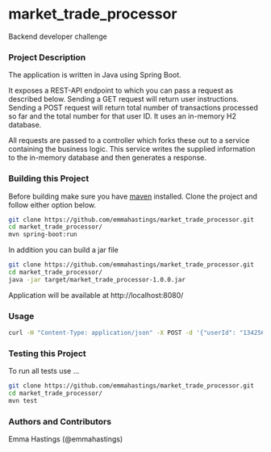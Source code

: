 # market_trade_processor
Backend developer challenge

### Project Description

The application is written in Java using Spring Boot.

It exposes a REST-API endpoint to which you can pass a request as described below. Sending a GET request will return user instructions. Sending a POST request will return total number of transactions processed so far and the total number for that user ID. It uses an in-memory H2 database.

All requests are passed to a controller which forks these out to a service containing the business logic. This service writes the supplied information to the in-memory database and then generates a response.



### Building this Project

Before building make sure you have [maven](http://maven.apache.org) installed. Clone the project and follow either option below.

```bash
git clone https://github.com/emmahastings/market_trade_processor.git
cd market_trade_processor/
mvn spring-boot:run
```

In addition you can build a jar file

```bash
git clone https://github.com/emmahastings/market_trade_processor.git
cd market_trade_processor/
java -jar target/market_trade_processor-1.0.0.jar
```
Application will be available at http://localhost:8080/

### Usage

```bash
curl -H "Content-Type: application/json" -X POST -d '{"userId": "134256", "currencyFrom": "EUR", "currencyTo": "GBP","amountSell": 1000, "amountBuy":747.10, "rate": 0.7471, "timePlaced" : "24-JAN-18 10:27:44", "originatingCountry" : "FR"}' localhost:8080
```
### Testing this Project

To run all tests use ...
```bash
git clone https://github.com/emmahastings/market_trade_processor.git
cd market_trade_processor/
mvn test
```

### Authors and Contributors
Emma Hastings (@emmahastings)
